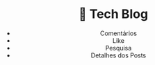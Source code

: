 <h1 align="center">🤖 Tech Blog</h1>

<ul align="center">
    <li>Comentários</li>
    <li>Like</li>
    <li>Pesquisa</li>
    <li>Detalhes dos Posts</li>
</ul>
